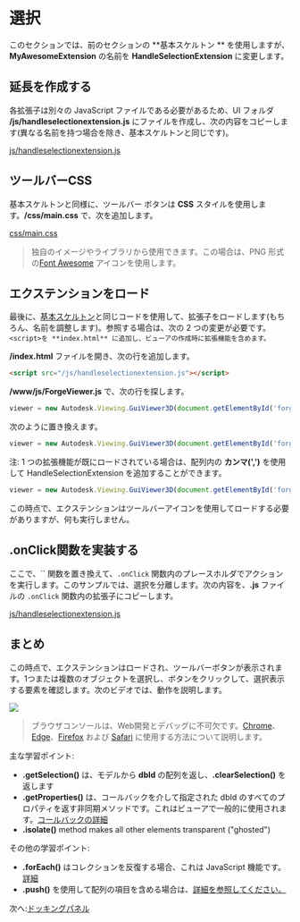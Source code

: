 # 選択

このセクションでは、前のセクションの **基本スケルトン ** を使用しますが、**MyAwesomeExtension** の名前を **HandleSelectionExtension** に変更します。 

## 延長を作成する

各拡張子は別々の JavaScript ファイルである必要があるため、UI フォルダ **/js/handleselectionextension.js** にファイルを作成し、次の内容をコピーします(異なる名前を持つ場合を除き、基本スケルトンと同じです)。 

[js/handleselectionextension.js](_snippets/extensions/js/handleselectionextension.1.js ':include :type=code javascript')

## ツールバーCSS

基本スケルトンと同様に、ツールバー ボタンは **CSS** スタイルを使用します。**/css/main.css** で、次を追加します。

[css/main.css](_snippets/extensions/css/main.2.css ':include :type=code css')

> 独自のイメージやライブラリから使用できます。この場合は、PNG 形式の[Font Awesome](https://fontawesome.com/) アイコンを使用します。

## エクステンションをロード

最後に、[基本スケルトン](/ja_jp/viewer/extensions/skeleton?id=loading-the-extension)と同じコードを使用して、拡張子をロードします(もちろん、名前を調整します)。参照する場合は、次の 2 つの変更が必要です。`<script>を **index.html** に追加し、ビューアの作成時に拡張機能を含めます。`

 **/index.html** ファイルを開き、次の行を追加します。

```html
<script src="/js/handleselectionextension.js"></script>
```

**/www/js/ForgeViewer.js** で、次の行を探します。

```javascript
viewer = new Autodesk.Viewing.GuiViewer3D(document.getElementById('forgeViewer'));
```

次のように置き換えます。

```javascript
viewer = new Autodesk.Viewing.GuiViewer3D(document.getElementById('forgeViewer'), { extensions: ['HandleSelectionExtension'] });
```

注: 1 つの拡張機能が既にロードされている場合は、配列内の **カンマ(',')** を使用して HandleSelectionExtension を追加することができます。

```javascript
viewer = new Autodesk.Viewing.GuiViewer3D(document.getElementById('forgeViewer'), { extensions: ['MyAwesomeExtension','HandleSelectionExtension'] }); 
```

この時点で、エクステンションはツールバーアイコンを使用してロードする必要がありますが、何も実行しません。

## .onClick関数を実装する

ここで、`` 関数を置き換えて、`.onClick` 関数内のプレースホルダでアクションを実行します。このサンプルでは、選択を分離します。次の内容を、**.js** ファイルの `.onClick` 関数内の拡張子にコピーします。

[js/handleselectionextension.js](_snippets/extensions/js/handleselectionextension.2.js ':include :type=code javascript')

## まとめ

この時点で、エクステンションはロードされ、ツールバーボタンが表示されます。1つまたは複数のオブジェクトを選択し、ボタンをクリックして、選択表示する要素を確認します。次のビデオでは、動作を説明します。

![](_media/javascript/js_isolate.gif)

> ブラウザコンソールは、Web開発とデバッグに不可欠です。[Chrome](https://developers.google.com/web/tools/chrome-devtools/console/)、[Edge](https://docs.microsoft.com/en-us/microsoft-edge/devtools-guide/console)、[Firefox](https://developer.mozilla.org/en-US/docs/Tools/Web_Console/Opening_the_Web_Console) および [Safari](https://developer.apple.com/safari/tools/) に使用する方法について説明します。

主な学習ポイント:

- **.getSelection()** は、モデルから **dbId** の配列を返し、**.clearSelection()** を返します
- **.getProperties()** は、コールバックを介して指定された dbId のすべてのプロパティを返す非同期メソッドです。これはビューアで一般的に使用されます。[コールバックの詳細](https://developer.mozilla.org/en-US/docs/Glossary/Callback_function)
- **.isolate()** method makes all other elements transparent ("ghosted")

その他の学習ポイント:

- **.forEach()** はコレクションを反復する場合、これは JavaScript 機能です。[詳細](https://www.w3schools.com/jsref/jsref_forEach.asp)
- **.push()** を使用して配列の項目を含める場合は、[詳細を参照してください。](https://www.w3schools.com/jsref/jsref_push.asp)

次へ:[ドッキングパネル](/ja_jp/viewer/extensions/panel)